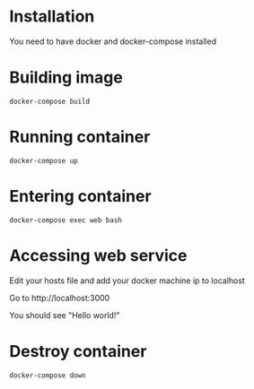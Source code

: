 # Installation

You need to have docker and docker-compose installed

# Building image

```
docker-compose build
```

# Running container
```
docker-compose up
```

# Entering container

```
docker-compose exec web bash
```

# Accessing web service

Edit your hosts file and add your docker machine ip to localhost

Go to http://localhost:3000

You should see "Hello world!"

# Destroy container

```
docker-compose down
```
